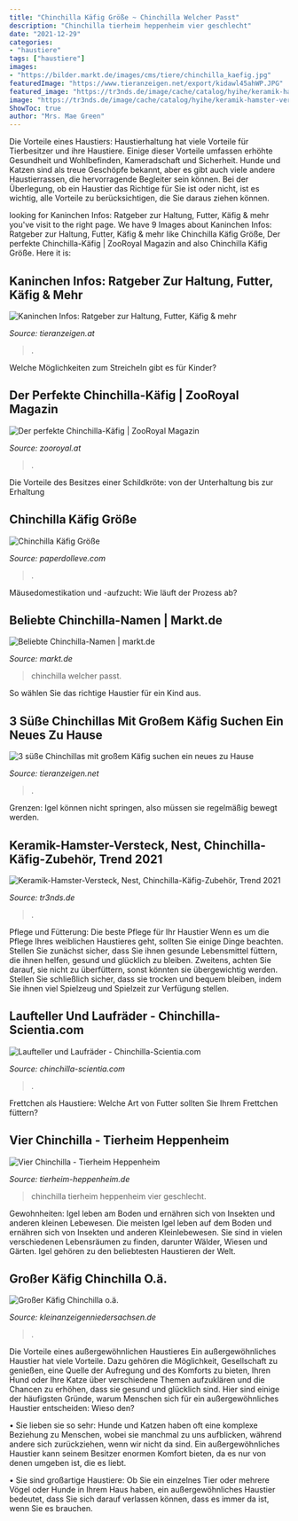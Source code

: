 ```yaml
---
title: "Chinchilla Käfig Größe ~ Chinchilla Welcher Passt"
description: "Chinchilla tierheim heppenheim vier geschlecht"
date: "2021-12-29"
categories:
- "haustiere"
tags: ["haustiere"]
images:
- "https://bilder.markt.de/images/cms/tiere/chinchilla_kaefig.jpg"
featuredImage: "https://www.tieranzeigen.net/export/kidawl45ahWP.JPG"
featured_image: "https://tr3nds.de/image/cache/catalog/hyihe/keramik-hamster-versteck-nest-chinchilla-käfig-zubehör-hamster-haus-spielzeug-höhle-und-bad-für-kleintiere-kurzkopfgleitbeutler-eichhörnchen-B07BNCJXK3-800x800.jpg"
image: "https://tr3nds.de/image/cache/catalog/hyihe/keramik-hamster-versteck-nest-chinchilla-käfig-zubehör-hamster-haus-spielzeug-höhle-und-bad-für-kleintiere-kurzkopfgleitbeutler-eichhörnchen-B07BNCJXK3-800x800.jpg"
ShowToc: true
author: "Mrs. Mae Green"
---
```



Die Vorteile eines Haustiers:
Haustierhaltung hat viele Vorteile für Tierbesitzer und ihre Haustiere. Einige dieser Vorteile umfassen erhöhte Gesundheit und Wohlbefinden, Kameradschaft und Sicherheit. Hunde und Katzen sind als treue Geschöpfe bekannt, aber es gibt auch viele andere Haustierrassen, die hervorragende Begleiter sein können. Bei der Überlegung, ob ein Haustier das Richtige für Sie ist oder nicht, ist es wichtig, alle Vorteile zu berücksichtigen, die Sie daraus ziehen können.

	

		
looking for Kaninchen Infos: Ratgeber zur Haltung, Futter, Käfig &amp; mehr you've visit to the right page. We have 9 Images about Kaninchen Infos: Ratgeber zur Haltung, Futter, Käfig &amp; mehr like Chinchilla Käfig Größe, Der perfekte Chinchilla-Käfig | ZooRoyal Magazin and also Chinchilla Käfig Größe. Here it is:
		
    
## Kaninchen Infos: Ratgeber Zur Haltung, Futter, Käfig &amp; Mehr

<img loading=lazy src="https://www.tieranzeigen.at/kleintierlexikon/kaninchen/deutscher-riese.jpg" onerror="this.onerror=null;this.src='https://tse4.mm.bing.net/th?id=OIP.5-Tcud9XVV4WpGhqFcZdfQHaEo&amp;pid=15.1';" alt="Kaninchen Infos: Ratgeber zur Haltung, Futter, Käfig &amp; mehr">

_Source: tieranzeigen.at_

>. 

	

Welche Möglichkeiten zum Streicheln gibt es für Kinder?

    
## Der Perfekte Chinchilla-Käfig | ZooRoyal Magazin

<img loading=lazy src="https://www.zooroyal.de/magazin/wp-content/uploads/2017/11/chinchila-kaefig-760x560.jpg" onerror="this.onerror=null;this.src='https://tse1.mm.bing.net/th?id=OIP.6VOgoF5GIkjSnpKE37TJZgHaFd&amp;pid=15.1';" alt="Der perfekte Chinchilla-Käfig | ZooRoyal Magazin">

_Source: zooroyal.at_

>. 

	

Die Vorteile des Besitzes einer Schildkröte: von der Unterhaltung bis zur Erhaltung

    
## Chinchilla Käfig Größe

<img loading=lazy src="https://i.pinimg.com/originals/3a/a8/fe/3aa8fefc1d11aabb9efd5dafd2cda85f.jpg" onerror="this.onerror=null;this.src='https://tse4.mm.bing.net/th?id=OIP.s9skSe_rIBmgxojdLz3HIQHaJ3&amp;pid=15.1';" alt="Chinchilla Käfig Größe">

_Source: paperdolleve.com_

>. 

	

Mäusedomestikation und -aufzucht: Wie läuft der Prozess ab?

    
## Beliebte Chinchilla-Namen | Markt.de

<img loading=lazy src="https://bilder.markt.de/images/cms/tiere/chinchilla_kaefig.jpg" onerror="this.onerror=null;this.src='https://tse3.mm.bing.net/th?id=OIP.yzAQyzl52WrES712W4ckHgHaFj&amp;pid=15.1';" alt="Beliebte Chinchilla-Namen | markt.de">

_Source: markt.de_

>chinchilla welcher passt. 

	

So wählen Sie das richtige Haustier für ein Kind aus.

    
## 3 Süße Chinchillas Mit Großem Käfig Suchen Ein Neues Zu Hause

<img loading=lazy src="https://www.tieranzeigen.net/export/kidawl45ahWP.JPG" onerror="this.onerror=null;this.src='https://tse3.mm.bing.net/th?id=OIP.l3WOb_N6JuEILZJEMvb_EgHaFj&amp;pid=15.1';" alt="3 süße Chinchillas mit großem Käfig suchen ein neues zu Hause">

_Source: tieranzeigen.net_

>. 

	

Grenzen: Igel können nicht springen, also müssen sie regelmäßig bewegt werden.

    
## Keramik-Hamster-Versteck, Nest, Chinchilla-Käfig-Zubehör, Trend 2021

<img loading=lazy src="https://tr3nds.de/image/cache/catalog/hyihe/keramik-hamster-versteck-nest-chinchilla-käfig-zubehör-hamster-haus-spielzeug-höhle-und-bad-für-kleintiere-kurzkopfgleitbeutler-eichhörnchen-B07BNCJXK3-800x800.jpg" onerror="this.onerror=null;this.src='https://tse2.mm.bing.net/th?id=OIP.hcQkH4dz0BmI-_JbqJcW7wHaHa&amp;pid=15.1';" alt="Keramik-Hamster-Versteck, Nest, Chinchilla-Käfig-Zubehör, Trend 2021">

_Source: tr3nds.de_

>. 

	

Pflege und Fütterung: Die beste Pflege für Ihr Haustier
Wenn es um die Pflege Ihres weiblichen Haustieres geht, sollten Sie einige Dinge beachten. Stellen Sie zunächst sicher, dass Sie ihnen gesunde Lebensmittel füttern, die ihnen helfen, gesund und glücklich zu bleiben. Zweitens, achten Sie darauf, sie nicht zu überfüttern, sonst könnten sie übergewichtig werden. Stellen Sie schließlich sicher, dass sie trocken und bequem bleiben, indem Sie ihnen viel Spielzeug und Spielzeit zur Verfügung stellen.

    
## Laufteller Und Laufräder - Chinchilla-Scientia.com

<img loading=lazy src="https://image.jimcdn.com/app/cms/image/transf/none/path/sdbb8db05959db18e/image/if32cdd6accf64708/version/1537052079/image.jpg" onerror="this.onerror=null;this.src='https://tse4.mm.bing.net/th?id=OIP.suDmtNgHxqFWDW4s1r2nCQHaJ4&amp;pid=15.1';" alt="Laufteller und Laufräder - Chinchilla-Scientia.com">

_Source: chinchilla-scientia.com_

>. 

	

Frettchen als Haustiere: Welche Art von Futter sollten Sie Ihrem Frettchen füttern?

    
## Vier Chinchilla - Tierheim Heppenheim

<img loading=lazy src="https://www.tierheim-heppenheim.de/files/katzen/Kleintiere/Chinchilla.jpg" onerror="this.onerror=null;this.src='https://tse3.mm.bing.net/th?id=OIP.JbPwJyWx5jfQGD15ZW_hKgHaJ4&amp;pid=15.1';" alt="Vier Chinchilla - Tierheim Heppenheim">

_Source: tierheim-heppenheim.de_

>chinchilla tierheim heppenheim vier geschlecht. 

	

Gewohnheiten: Igel leben am Boden und ernähren sich von Insekten und anderen kleinen Lebewesen.
Die meisten Igel leben auf dem Boden und ernähren sich von Insekten und anderen Kleinlebewesen. Sie sind in vielen verschiedenen Lebensräumen zu finden, darunter Wälder, Wiesen und Gärten. Igel gehören zu den beliebtesten Haustieren der Welt.

    
## Großer Käfig Chinchilla O.ä.

<img loading=lazy src="https://imgde.dexira.nl/de3/de/de_1248694325/0011/5bf582d7d65b4ebeac5a9b22ce7133b4_1.jpg" onerror="this.onerror=null;this.src='https://tse4.mm.bing.net/th?id=OIP.shHObt8-Opav7q8TbavIjAHaNK&amp;pid=15.1';" alt="Großer Käfig Chinchilla o.ä.">

_Source: kleinanzeigenniedersachsen.de_

>. 

	

Die Vorteile eines außergewöhnlichen Haustieres
Ein außergewöhnliches Haustier hat viele Vorteile. Dazu gehören die Möglichkeit, Gesellschaft zu genießen, eine Quelle der Aufregung und des Komforts zu bieten, Ihren Hund oder Ihre Katze über verschiedene Themen aufzuklären und die Chancen zu erhöhen, dass sie gesund und glücklich sind. Hier sind einige der häufigsten Gründe, warum Menschen sich für ein außergewöhnliches Haustier entscheiden:
Wieso den?

• Sie lieben sie so sehr: Hunde und Katzen haben oft eine komplexe Beziehung zu Menschen, wobei sie manchmal zu uns aufblicken, während andere sich zurückziehen, wenn wir nicht da sind. Ein außergewöhnliches Haustier kann seinem Besitzer enormen Komfort bieten, da es nur von denen umgeben ist, die es liebt.

• Sie sind großartige Haustiere: Ob Sie ein einzelnes Tier oder mehrere Vögel oder Hunde in Ihrem Haus haben, ein außergewöhnliches Haustier bedeutet, dass Sie sich darauf verlassen können, dass es immer da ist, wenn Sie es brauchen.

